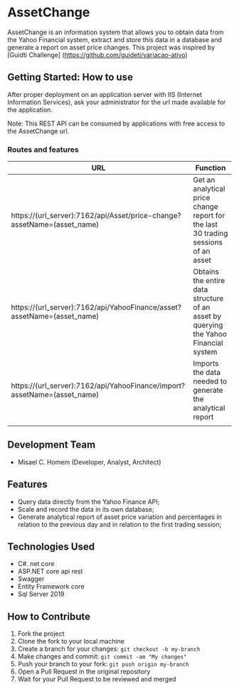 # AssetChange

AssetChange is an information system that allows you to obtain data from the Yahoo Financial system, extract and store this data in a database and generate a report on asset price changes.
This project was inspired by [Guidti Challenge] (https://github.com/guideti/variacao-ativo)

## Getting Started: How to use

After proper deployment on an application server with IIS (Internet Information Services), ask your administrator for the url made available for the application.

Note: This REST API can be consumed by applications with free access to the AssetChange url.

### Routes and features

|								URL										   |					Function     					                                  |
|--------------------------------------------------------------------------|--------------------------------------------------------------------------------------|
| https://(url_server):7162/api/Asset/price-change?assetName=(asset_name)  | Get an analytical price change report for the last 30 trading sessions of an asset   |
| https://(url_server):7162/api/YahooFinance/asset?assetName=(asset_name)  | Obtains the entire data structure of an asset by querying the Yahoo Financial system |
| https://(url_server):7162/api/YahooFinance/import?assetName=(asset_name) | Imports the data needed to generate the analytical report                            |
|                                                                          |                                                                                      |

## Development Team

-   Misael C. Homem (Developer, Analyst, Architect)

## Features

-   Query data directly from the Yahoo Finance API;
-   Scale and record the data in its own database;
-   Generate analytical report of asset price variation and percentages in relation to the previous day and in relation to the first trading session;

## Technologies Used

-   C#. net core
-   ASP.NET core api rest
-   Swagger
-   Entity Framework core
-   Sql Server 2019

## How to Contribute

1.  Fork the project
2.  Clone the fork to your local machine
3.  Create a branch for your changes: `git checkout -b my-branch`
4.  Make changes and commit: `git commit -am "My changes"`
5.  Push your branch to your fork: `git push origin my-branch`
6.  Open a Pull Request in the original repository
7.  Wait for your Pull Request to be reviewed and merged